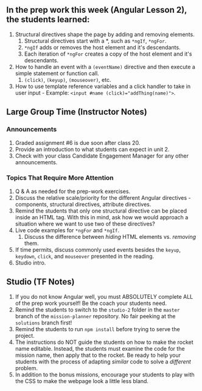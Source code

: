 ## In the prep work this week (Angular Lesson 2), the students learned:

1. Structural directives shape the page by adding and removing elements.
    1. Structural directives start with a *, such as ``*ngIf``, ``*ngFor``.
    1. ``*ngIf`` adds or removes the host element and it's descendants.
    1. Each iteration of ``*ngFor`` creates a copy of the host element and it's descendants.
1. How to handle an event with a ``(eventName)`` directive and then execute a simple statement or function call.
    1. ``(click)``, ``(keyup)``, ``(mouseover)``, etc.
1. How to use template reference variables and a click handler to take in user input - Example: ``<input #name (click)="addThing(name)">``.

## Large Group Time (Instructor Notes)

### Announcements

1. Graded assignment #6 is due soon after class 20.
1. Provide an introduction to what students can expect in unit 2.
1. Check with your class Candidate Engagement Manager for any other announcements.

### Topics That Require More Attention

1. Q & A as needed for the prep-work exercises.
1. Discuss the relative scale/priority for the different Angular directives - components, structural directives, attribute directives.
1. Remind the students that only one structural directive can be placed inside an HTML tag. With this in mind, ask how we would approach a situation where we want to use two of these directives?
1. Live code examples for ``*ngFor`` and ``*ngIf``.
    1. Discuss the difference between *hiding* HTML elements vs. *removing* them.
1. If time permits, discuss commonly used events besides the ``keyup``, ``keydown``, ``click``, and ``mouseover`` presented in the reading.
1. Studio intro.

## Studio (TF Notes)

1. If you do not know Angular well, you must ABSOLUTELY complete ALL of the prep work yourself! Be the coach your students need.
1. Remind the students to switch to the ``studio-2`` folder in the ``master`` branch of the ``mission-planner`` repository. No fair peeking at the ``solutions`` branch first!
1. Remind the students to run ``npm install`` before trying to serve the project.
1. The instructions do NOT guide the students on how to make the rocket name editable. Instead, the students must examine the code for the mission name, then apply that to the rocket. Be ready to help your students with the process of adapting *similar* code to solve a *different* problem.
1. In addition to the bonus missions, encourage your students to play with the CSS to make the webpage look a little less bland.
